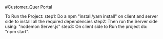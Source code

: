 #Customer_Quer Portal
<br>

To Run the Project:
   step1: Do a npm "install/yarn install" on client and server side to install all the required dependencies
   step2: Then run the Server side using:   "nodemon Server.js"
   step3: On client side to Run the project do:   "npm start".
    